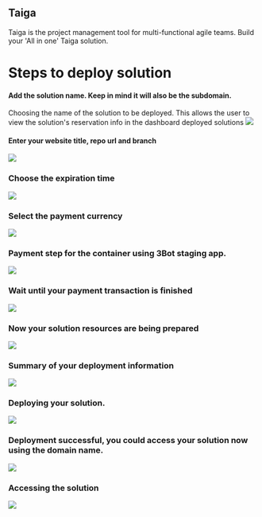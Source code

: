 ## Taiga
Taiga is the project management tool for multi-functional agile teams. Build your 'All in one' Taiga solution.

# Steps to deploy solution

#### Add the solution name. Keep in mind it will also be the subdomain.
Choosing the name of the solution to be deployed. This allows the user to view the solution's reservation info in the dashboard deployed solutions
![](./img/taiga_1.png)

#### Enter your website title, repo url and branch
![](./img/taiga_2.png)

### Choose the expiration time
![](./img/taiga_3.png)

### Select the payment currency
![](./img/taiga_4.png)

### Payment step for the container using 3Bot staging app.
![](./img/taiga_5.png)

### Wait until your payment transaction is finished
![](./img/taiga_6.png)

### Now your solution resources are being prepared
![](./img/taiga_7.png)

### Summary of your deployment information
![](./img/taiga_8.png)

### Deploying your solution.
![](./img/taiga_9.png)

### Deployment successful, you could access your solution now using the domain name.
![](./img/taiga_10.png)

### Accessing the solution
![](./img/taiga_11.png)
